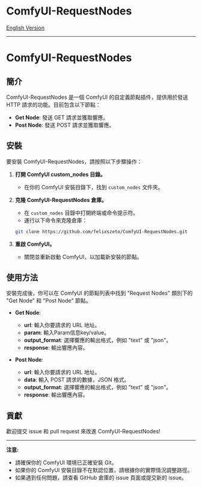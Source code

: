 # ComfyUI-RequestNodes

[English Version](README.md)

---
# ComfyUI-RequestNodes

## 簡介

ComfyUI-RequestNodes 是一個 ComfyUI 的自定義節點插件，提供用於發送 HTTP 請求的功能。目前包含以下節點：

*   **Get Node**: 發送 GET 請求並獲取響應。
*   **Post Node**: 發送 POST 請求並獲取響應。

## 安裝

要安裝 ComfyUI-RequestNodes，請按照以下步驟操作：

1.  **打開 ComfyUI custom_nodes 目錄。**
    *   在你的 ComfyUI 安裝目錄下，找到 `custom_nodes` 文件夾。

2.  **克隆 ComfyUI-RequestNodes 倉庫。**
    *   在 `custom_nodes` 目錄中打開終端或命令提示符。
    *   運行以下命令來克隆倉庫：

    ```bash
    git clone https://github.com/felixszeto/ComfyUI-RequestNodes.git
    ```

3.  **重啟 ComfyUI。**
    *   關閉並重新啟動 ComfyUI，以加載新安裝的節點。

## 使用方法

安裝完成後，你可以在 ComfyUI 的節點列表中找到 "Request Nodes" 類別下的 "Get Node" 和 "Post Node" 節點。

*   **Get Node**:
    *   **url**: 輸入你要請求的 URL 地址。
    *   **param**: 輸入Param信息key/value。
    *   **output_format**: 選擇響應的輸出格式，例如 "text" 或 "json"。
    *   **response**: 輸出響應內容。

*   **Post Node**:
    *   **url**: 輸入你要請求的 URL 地址。
    *   **data**: 輸入 POST 請求的數據，JSON 格式。
    *   **output_format**: 選擇響應的輸出格式，例如 "text" 或 "json"。
    *   **response**: 輸出響應內容。

## 貢獻

歡迎提交 issue 和 pull request 來改進 ComfyUI-RequestNodes!

---

**注意:**

*   請確保你的 ComfyUI 環境已正確安裝 Git。
*   如果你的 ComfyUI 安裝目錄不在默認位置，請根據你的實際情況調整路徑。
*   如果遇到任何問題，請查看 GitHub 倉庫的 issue 頁面或提交新的 issue。

